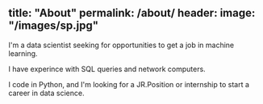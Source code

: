 title: "About"
permalink: /about/
header:
  image: "/images/sp.jpg"
---

I'm a data scientist seeking for opportunities to get a job in machine learning.

I have experince with SQL queries and network computers.

I code in Python, and I'm looking for a JR.Position or internship to start a
career in data science.